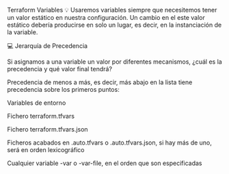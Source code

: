 Terraform Variables
💡 Usaremos variables siempre que necesitemos tener un valor estático en nuestra configuración.
Un cambio en el este valor estático debería producirse en solo un lugar, es decir, en la instanciación de la variable.  

💻 Jerarquía de Precedencia


Si asignamos a una variable un valor por diferentes mecanismos, ¿cuál es la precedencia y qué valor final tendrá?

Precedencia de menos a más, es decir, más abajo en la lista tiene precedencia sobre los primeros puntos:

Variables de entorno

Fichero terraform.tfvars

Fichero terraform.tfvars.json

Ficheros acabados en .auto.tfvars o .auto.tfvars.json, si hay más de uno, será en orden lexicográfico

Cualquier variable -var o -var-file, en el orden que son especificadas
